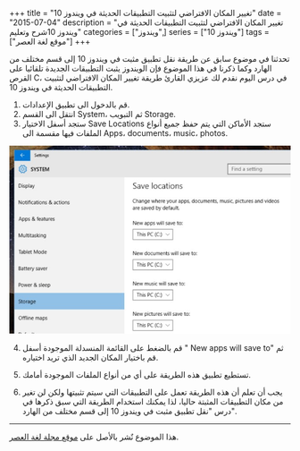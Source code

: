+++
title = "تغيير المكان الافتراضي لتثبيت التطبيقات الحديثة في ويندوز 10"
date = "2015-07-04"
description = "تغيير المكان الافتراضي لتثبيت التطبيقات الحديثة في ويندوز 10شرح وتعليم"
categories = ["ويندوز",]
series = ["ويندوز 10"]
tags = ["موقع لغة العصر"]
+++

تحدثنا في موضوع سابق عن طريقة نقل تطبيق مثبت في ويندوز 10 إلى قسم مختلف من الهارد وكما ذكرنا في هذا الموضوع فإن الويندوز يثبت التطبيقات الجديدة تلقائيا على القرص C، في درس اليوم نقدم لك عزيزي القارئ طريقة تغيير المكان الافتراضي لتثبيت التطبيقات الحديثة في ويندوز 10.

1. قم بالدخول الى تطبيق الإعدادات.
2. انتقل الى القسم System، ثم التبويب Storage.
3. ستجد أسفل الاختيار Save Locations ستجد الأماكن التي يتم حفظ جميع أنواع الملفات فيها مقسمة الى Apps، documents، music، photos.

![1](images/2015-635715684702343846-234.jpg)

4. قم بالضغط على القائمة المنسدلة الموجودة أسفل " New apps will save to" ثم قم باختيار المكان الجديد الذي تريد اختياره.

5. تستطيع تطبيق هذه الطريقة على أي من أنواع الملفات الموجودة أمامك.
6. يجب أن تعلم أن هذه الطريقة تعمل على التطبيقات التي سيتم تثبيتها ولكن لن تغير من مكان التطبيقات المثبتة حاليا، لذا يمكنك استخدام الطريقة التي سبق ذكرها في درس "نقل تطبيق مثبت في ويندوز 10 إلى قسم مختلف من الهارد".

---

هذا الموضوع نٌشر باﻷصل على [موقع مجلة لغة العصر](http://aitmag.ahram.org.eg/News/18879/%D8%AF%D8%B1%D9%88%D8%B3/%D8%B4%D8%B1%D8%AD-%D9%88%D8%AA%D8%B9%D9%84%D9%8A%D9%85/%D8%AA%D8%BA%D9%8A%D9%8A%D8%B1-%D8%A7%D9%84%D9%85%D9%83%D8%A7%D9%86-%D8%A7%D9%84%D8%A7%D9%81%D8%AA%D8%B1%D8%A7%D8%B6%D9%8A-%D9%84%D8%AA%25).
